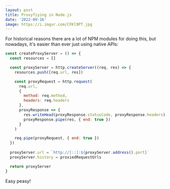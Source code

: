 ```yaml
---
layout: post
title: Proxyfiying in Node.js
date: '2022-09-16'
image: https://i.imgur.com/CFKl9PT.jpg
---
```


For historical reasons there are a lot of NPM modules for doing this, but nowadays, it's easier than ever just using native APIs:

```js
const createProxyServer = () => {
  const resources = []

  const proxyServer = http.createServer((req, res) => {
    resources.push([req.url, res])

    const proxyRequest = http.request(
      req.url,
      {
        method: req.method,
        headers: req.headers
      },
      proxyResponse => {
        res.writeHead(proxyResponse.statusCode, proxyResponse.headers)
        proxyResponse.pipe(res, { end: true })
      }
    )

    req.pipe(proxyRequest, { end: true })
  })
  
  proxyServer.url = `http://[::]:${proxyServer.address().port}`
  proxyServer.history = proxiedRequestUrls

  return proxyServer
}
```

Easy peasy!
